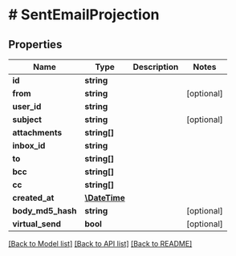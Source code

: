# # SentEmailProjection

## Properties

Name | Type | Description | Notes
------------ | ------------- | ------------- | -------------
**id** | **string** |  | 
**from** | **string** |  | [optional] 
**user_id** | **string** |  | 
**subject** | **string** |  | [optional] 
**attachments** | **string[]** |  | 
**inbox_id** | **string** |  | 
**to** | **string[]** |  | 
**bcc** | **string[]** |  | 
**cc** | **string[]** |  | 
**created_at** | [**\DateTime**](\DateTime) |  | 
**body_md5_hash** | **string** |  | [optional] 
**virtual_send** | **bool** |  | [optional] 

[[Back to Model list]](../../README#documentation-for-models) [[Back to API list]](../../README#documentation-for-api-endpoints) [[Back to README]](../../README)


